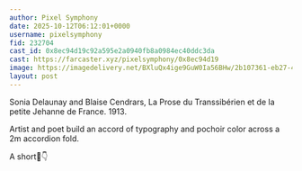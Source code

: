 ```yaml
---
author: Pixel Symphony
date: 2025-10-12T06:12:01+0000
username: pixelsymphony
fid: 232704
cast_id: 0x8ec94d19c92a595e2a0940fb8a0984ec40ddc3da
cast: https://farcaster.xyz/pixelsymphony/0x8ec94d19
image: https://imagedelivery.net/BXluQx4ige9GuW0Ia56BHw/2b107361-eb27-4761-68db-7b7f79d80100/original
layout: post
---
```

Sonia Delaunay and Blaise Cendrars, La Prose du Transsibérien et de la petite Jehanne de France. 1913.  
  
Artist and poet build an accord of typography and pochoir color across a 2m accordion fold.   
  
A short🧵👇  

<img src='https://imagedelivery.net/BXluQx4ige9GuW0Ia56BHw/2b107361-eb27-4761-68db-7b7f79d80100/original' alt='' referrerpolicy='no-referrer'/>